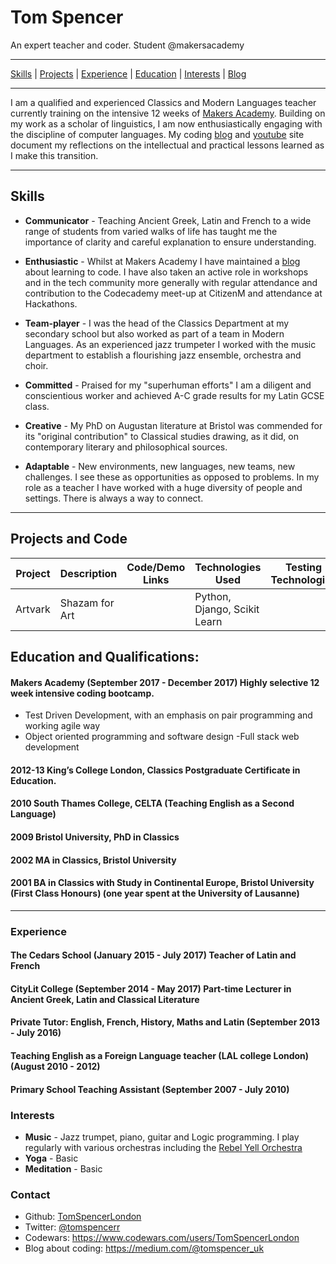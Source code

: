 Tom Spencer
======
An expert teacher and coder. Student @makersacademy
***
[Skills](#skills) | [Projects](#projects) | [Experience](#experience) | [Education](#education) | [Interests](#interests) | [Blog](https://medium.com/@tomspencer_uk)
***
I am a qualified and experienced Classics and Modern Languages teacher currently training on the intensive 12 weeks of [Makers Academy](https://github.com/makersademy). Building on my work as a scholar of linguistics, I am now enthusiastically engaging with the discipline of computer languages. My coding [blog](https://medium.com/@tomspencer_uk) and [youtube](https://www.youtube.com/watch?v=7l7ubsZwRwg&t=1s) site document my reflections on the intellectual and practical lessons learned as I make this transition.


***

## Skills

- **Communicator** - Teaching Ancient Greek, Latin and French to a wide range of students from varied walks of life has taught me the importance of clarity and careful explanation to ensure understanding.

- **Enthusiastic** - Whilst at Makers Academy I have maintained a [blog](https://medium.com/@tomspencer_uk) about learning to code. I have also taken an active role in workshops and in the tech community more generally with regular attendance and contribution to the Codecademy meet-up at CitizenM and attendance at Hackathons.

- **Team-player** - I was the head of the Classics Department at my secondary school but also worked as part of a team in Modern Languages. As an experienced jazz trumpeter I worked with the music department to establish a flourishing jazz ensemble, orchestra and choir.

- **Committed** -  Praised for my "superhuman efforts" I am a diligent and conscientious worker and achieved A-C grade results for my Latin GCSE class.

- **Creative** - My PhD on Augustan literature at Bristol was commended for its "original contribution" to Classical studies drawing, as it did, on contemporary literary and philosophical sources.  

- **Adaptable** - New environments, new languages, new teams, new challenges. I see these as opportunities as opposed to problems. In my role as a teacher I have worked with a huge diversity of people and settings. There is always a way to connect.

***

## Projects and Code
Project | Description | Code/Demo Links | Technologies Used | Testing Technologies
--- | --- | --- | --- | ---
Artvark | Shazam for Art | [<i class="fa fa-github" style="font-size:48px;color:red"></i>](https://slides.com/rmcollins/deck/review#/1) | Python, Django, Scikit Learn |  |

## Education and Qualifications:

#### Makers Academy (September 2017 - December 2017) Highly selective 12 week intensive coding bootcamp.

- Test Driven Development, with an emphasis on pair programming and working agile way
- Object oriented programming and software design
-Full stack web development

#### 2012-13 King’s College London, Classics Postgraduate Certificate in Education.
#### 2010 South Thames College, CELTA (Teaching English as a Second Language)
#### 2009 Bristol University, PhD in Classics
#### 2002 	MA in Classics, Bristol University
#### 2001 	BA in Classics with Study in Continental Europe, Bristol University (First Class Honours) (one year spent at the University of Lausanne)

***

### Experience

#### **The Cedars School** (January 2015 - July 2017) Teacher of Latin and French
#### **CityLit College** (September 2014 - May 2017) Part-time Lecturer in Ancient Greek, Latin and Classical Literature
#### **Private Tutor: English, French, History, Maths and Latin** (September 2013 - July 2016)
#### **Teaching English as a Foreign Language teacher (LAL college London)** (August 2010 - 2012)
#### **Primary School Teaching Assistant** (September 2007 - July 2010)

### Interests

- **Music** - Jazz trumpet, piano, guitar and Logic programming. I play regularly with various orchestras including the [Rebel Yell Orchestra](https://www.youtube.com/watch?v=oY3XAV5X0cs)
- **Yoga** - Basic
- **Meditation** - Basic

### Contact
- Github: [TomSpencerLondon](https://github.com/TomSpencerLondon)
- Twitter: [@tomspencerr](https://twitter.com/TomSpencerr/media)
- Codewars: https://www.codewars.com/users/TomSpencerLondon
- Blog about coding: https://medium.com/@tomspencer_uk

